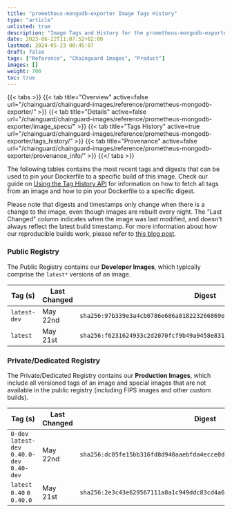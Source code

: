```yaml
---
title: "prometheus-mongodb-exporter Image Tags History"
type: "article"
unlisted: true
description: "Image Tags and History for the prometheus-mongodb-exporter Chainguard Image"
date: 2023-06-22T11:07:52+02:00
lastmod: 2024-05-23 00:45:07
draft: false
tags: ["Reference", "Chainguard Images", "Product"]
images: []
weight: 700
toc: true
---
```


{{< tabs >}}
{{< tab title="Overview" active=false url="/chainguard/chainguard-images/reference/prometheus-mongodb-exporter/" >}}
{{< tab title="Details" active=false url="/chainguard/chainguard-images/reference/prometheus-mongodb-exporter/image_specs/" >}}
{{< tab title="Tags History" active=true url="/chainguard/chainguard-images/reference/prometheus-mongodb-exporter/tags_history/" >}}
{{< tab title="Provenance" active=false url="/chainguard/chainguard-images/reference/prometheus-mongodb-exporter/provenance_info/" >}}
{{</ tabs >}}

The following tables contains the most recent tags and digests that can be used to pin your Dockerfile to a specific build of this image. Check our guide on [Using the Tag History API](/chainguard/chainguard-images/using-the-tag-history-api/) for information on how to fetch all tags from an image and how to pin your Dockerfile to a specific digest.

Please note that digests and timestamps only change when there is a change to the image, even though images are rebuilt every night. The "Last Changed" column indicates when the image was last modified, and doesn't always reflect the latest build timestamp. For more information about how our reproducible builds work, please refer to [this blog post](https://www.chainguard.dev/unchained/reproducing-chainguards-reproducible-image-builds).

### Public Registry
The Public Registry contains our **Developer Images**, which typically comprise the `latest*` versions of an image.

| Tag (s)       | Last Changed | Digest                                                                    |
|---------------|--------------|---------------------------------------------------------------------------|
|  `latest-dev` | May 22nd     | `sha256:97b339e3a4cb0786e686a018223266869ecf7e1b702a6512ff18cec687cfd72a` |
|  `latest`     | May 21st     | `sha256:f6231624933c2d2070fcf9b49a9458e83148055008bfd343333b19f9629b9b45` |


### Private/Dedicated Registry
The Private/Dedicated Registry contains our **Production Images**, which include all versioned tags of an image and special images that are not available in the public registry (including FIPS images and other custom builds).

| Tag (s)                                       | Last Changed | Digest                                                                    |
|-----------------------------------------------|--------------|---------------------------------------------------------------------------|
|  `0-dev` `latest-dev` `0.40.0-dev` `0.40-dev` | May 22nd     | `sha256:dc05fe15bb316fd8d940aaebfda4ecce0d1ceb629023d259a0854690079d701c` |
|  `latest` `0.40` `0` `0.40.0`                 | May 21st     | `sha256:2e3c43e629567111a8a1c949ddc83cd4a6dc58669e32682cdf1db9f3a2c653c2` |

